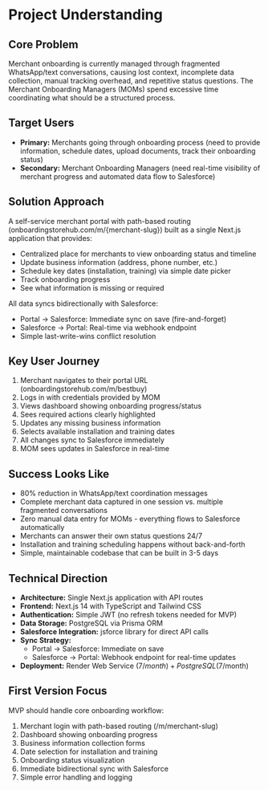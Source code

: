 # Project Understanding

## Core Problem
Merchant onboarding is currently managed through fragmented WhatsApp/text conversations, causing lost context, incomplete data collection, manual tracking overhead, and repetitive status questions. The Merchant Onboarding Managers (MOMs) spend excessive time coordinating what should be a structured process.

## Target Users
- **Primary:** Merchants going through onboarding process (need to provide information, schedule dates, upload documents, track their onboarding status)
- **Secondary:** Merchant Onboarding Managers (need real-time visibility of merchant progress and automated data flow to Salesforce)

## Solution Approach
A self-service merchant portal with path-based routing (onboardingstorehub.com/m/{merchant-slug}) built as a single Next.js application that provides:
- Centralized place for merchants to view onboarding status and timeline
- Update business information (address, phone number, etc.)
- Schedule key dates (installation, training) via simple date picker
- Track onboarding progress
- See what information is missing or required

All data syncs bidirectionally with Salesforce:
- Portal → Salesforce: Immediate sync on save (fire-and-forget)
- Salesforce → Portal: Real-time via webhook endpoint
- Simple last-write-wins conflict resolution

## Key User Journey
1. Merchant navigates to their portal URL (onboardingstorehub.com/m/bestbuy)
2. Logs in with credentials provided by MOM
3. Views dashboard showing onboarding progress/status
4. Sees required actions clearly highlighted
5. Updates any missing business information
6. Selects available installation and training dates
7. All changes sync to Salesforce immediately
8. MOM sees updates in Salesforce in real-time

## Success Looks Like
- 80% reduction in WhatsApp/text coordination messages
- Complete merchant data captured in one session vs. multiple fragmented conversations
- Zero manual data entry for MOMs - everything flows to Salesforce automatically
- Merchants can answer their own status questions 24/7
- Installation and training scheduling happens without back-and-forth
- Simple, maintainable codebase that can be built in 3-5 days

## Technical Direction
- **Architecture:** Single Next.js application with API routes
- **Frontend:** Next.js 14 with TypeScript and Tailwind CSS
- **Authentication:** Simple JWT (no refresh tokens needed for MVP)
- **Data Storage:** PostgreSQL via Prisma ORM
- **Salesforce Integration:** jsforce library for direct API calls
- **Sync Strategy:**
  - Portal → Salesforce: Immediate on save
  - Salesforce → Portal: Webhook endpoint for real-time updates
- **Deployment:** Render Web Service ($7/month) + PostgreSQL ($7/month)

## First Version Focus
MVP should handle core onboarding workflow:
1. Merchant login with path-based routing (/m/merchant-slug)
2. Dashboard showing onboarding progress
3. Business information collection forms
4. Date selection for installation and training
5. Onboarding status visualization
6. Immediate bidirectional sync with Salesforce
7. Simple error handling and logging